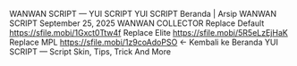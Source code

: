WANWAN SCRIPT — YUI SCRIPT
YUI SCRIPT
Beranda
|
Arsip
WANWAN SCRIPT
September 25, 2025
WANWAN COLLECTOR
Replace Default
https://sfile.mobi/1Gxct0Ttw4f
Replace Elite
https://sfile.mobi/5R5eLzEjHaK
Replace MPL
https://sfile.mobi/1z9coAdoPSO
← Kembali ke Beranda
YUI SCRIPT — Script Skin, Tips, Trick And More